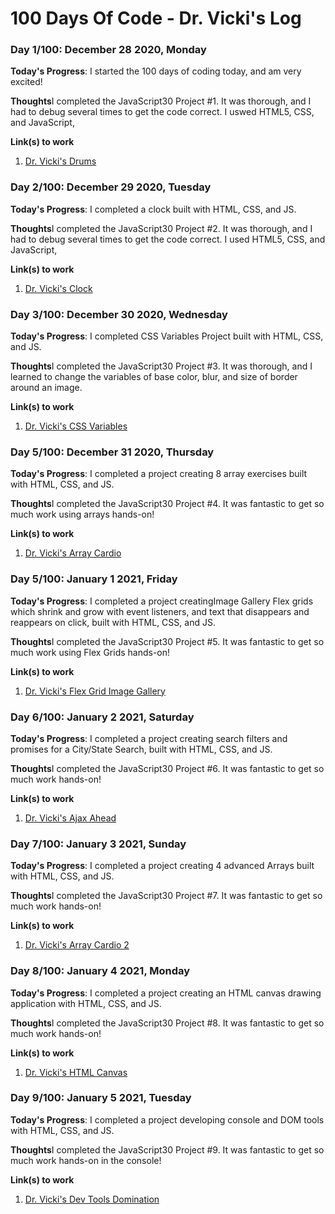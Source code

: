 # 100 Days Of Code - Dr. Vicki's Log

### Day 1/100: December 28 2020, Monday
**Today's Progress**: I started the 100 days of coding today, and am very excited!

**Thoughts**I completed the JavaScript30 Project #1. It was thorough, and I had to debug several times to get the code correct. I uswed HTML5, CSS, and JavaScript,

**Link(s) to work**
1. [Dr. Vicki's Drums](https://github.com/DrVicki/Dr_Vickis_Drums)

### Day 2/100: December 29 2020, Tuesday
**Today's Progress**: I completed a clock built with HTML, CSS, and JS.

**Thoughts**I completed the JavaScript30 Project #2. It was thorough, and I had to debug several times to get the code correct. I used HTML5, CSS, and JavaScript,

**Link(s) to work**
1. [Dr. Vicki's Clock](https://github.com/DrVicki/Dr-Vickis-Clock)

### Day 3/100: December 30 2020, Wednesday
**Today's Progress**: I completed CSS Variables Project built with HTML, CSS, and JS.

**Thoughts**I completed the JavaScript30 Project #3. It was thorough, and I learned to change the variables of base color, blur, and size of border around an image.

**Link(s) to work**
1. [Dr. Vicki's CSS Variables](https://github.com/DrVicki/Dr-Vickis-CSS-Variables)

### Day 5/100: December 31 2020, Thursday
**Today's Progress**: I completed a project creating 8 array exercises built with HTML, CSS, and JS.

**Thoughts**I completed the JavaScript30 Project #4. It was fantastic to get so much work using arrays hands-on!

**Link(s) to work**
1. [Dr. Vicki's Array Cardio](https://github.com/DrVicki/Dr-Vickis-Array-Cardio)

### Day 5/100: January 1 2021, Friday
**Today's Progress**: I completed a project creatingImage Gallery Flex grids which shrink and grow with event listeners, and text that disappears and reappears on click, built with HTML, CSS, and JS.

**Thoughts**I completed the JavaScript30 Project #5. It was fantastic to get so much work using Flex Grids hands-on!

**Link(s) to work**
1. [Dr. Vicki's Flex Grid Image Gallery](https://https://github.com/DrVicki/Dr-Vickis_Flex_Grid_Image_Gallery)

### Day 6/100: January 2 2021, Saturday
**Today's Progress**: I completed a project creating search filters and promises for a City/State Search, built with HTML, CSS, and JS.

**Thoughts**I completed the JavaScript30 Project #6. It was fantastic to get so much work hands-on!

**Link(s) to work**
1. [Dr. Vicki's Ajax Ahead](https://github.com/DrVicki/Dr-Vickis-Ajax-Ahead)

### Day 7/100: January 3 2021, Sunday
**Today's Progress**: I completed a project creating 4 advanced Arrays built with HTML, CSS, and JS.

**Thoughts**I completed the JavaScript30 Project #7. It was fantastic to get so much work hands-on!

**Link(s) to work**
1. [Dr. Vicki's Array Cardio 2](https://github.com/DrVicki/Dr-Vickis-Array-Cardio-2)

### Day 8/100: January 4 2021, Monday
**Today's Progress**: I completed a project creating an HTML canvas drawing application with HTML, CSS, and JS.

**Thoughts**I completed the JavaScript30 Project #8. It was fantastic to get so much work hands-on!

**Link(s) to work**
1. [Dr. Vicki's HTML Canvas](https://github.com/DrVicki/Dr-Vickis-HTML-Canvas)

### Day 9/100: January 5 2021, Tuesday
**Today's Progress**: I completed a project developing console and DOM tools with HTML, CSS, and JS.

**Thoughts**I completed the JavaScript30 Project #9. It was fantastic to get so much work hands-on in the console!

**Link(s) to work**
1. [Dr. Vicki's Dev Tools Domination](https://github.com/DrVicki/Dr-Vickis-Dev-Tools-Domination)



